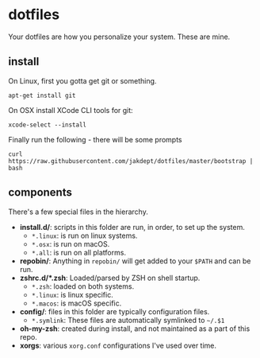 # dotfiles

Your dotfiles are how you personalize your system. These are mine.

## install

On Linux, first you gotta get git or something.

```
apt-get install git
```

On OSX install XCode CLI tools for git:

```
xcode-select --install
```

Finally run the following - there will be some prompts

```
curl https://raw.githubusercontent.com/jakdept/dotfiles/master/bootstrap | bash
```

## components

There's a few special files in the hierarchy.

* **install.d/**: scripts in this folder are run, in order, to set up the system.
  * `*.linux`: is run on linux systems.
  * `*.osx`: is run on macOS.
  * `*.all`: is run on all platforms.
* **repobin/**: Anything in `repobin/` will get added to your `$PATH` and can be run.
* **zshrc.d/\*.zsh**: Loaded/parsed by ZSH on shell startup.
  * `*.zsh`: loaded on both systems.
  * `*.linux`: is linux specific.
  * `*.macos`: is macOS specific.
* **config/**: files in this folder are typically configuration files.
  * `*.symlink`: These files are automatically symlinked to `~/.$1`
* **oh-my-zsh**: created during install, and not maintained as a part of this repo.
* **xorgs**: various `xorg.conf` configurations I've used over time.
